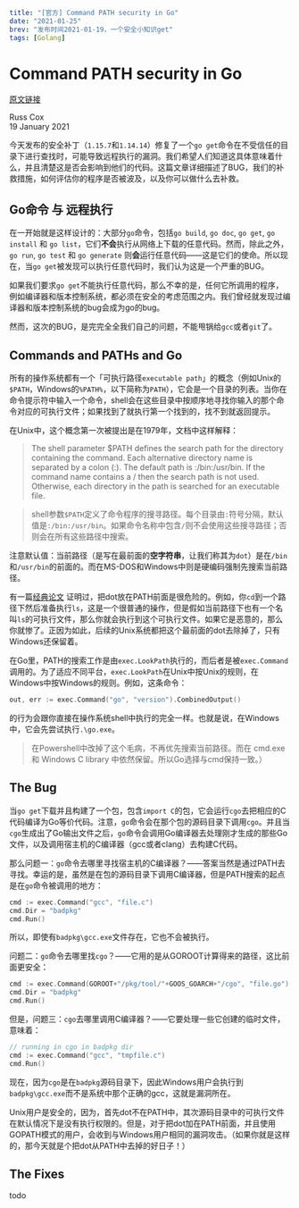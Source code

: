 ```yaml lw-blog-meta
title: "[官方] Command PATH security in Go"
date: "2021-01-25"
brev: "发布时间2021-01-19，一个安全小知识get"
tags: [Golang]
```

# Command PATH security in Go

[原文链接](https://blog.golang.org/path-security)

Russ Cox  
19 January 2021

今天发布的安全补丁（`1.15.7`和`1.14.14`）修复了一个`go get`命令在不受信任的目录下进行查找时，可能导致远程执行的漏洞。我们希望人们知道这具体意味着什么，并且清楚这是否会影响到他们的代码。这篇文章详细描述了BUG，我们的补救措施，如何评估你的程序是否被波及，以及你可以做什么去补救。

## Go命令 与 远程执行

在一开始就是这样设计的：大部分`go`命令，包括`go build`, `go doc`, `go get`, `go install` 和 `go list`，它们**不会**执行从网络上下载的任意代码。然而，除此之外，`go run`, `go test` 和 `go generate` 则**会**运行任意代码——这是它们的使命。所以现在，当`go get`被发现可以执行任意代码时，我们认为这是一个严重的BUG。

如果我们要求`go get`不能执行任意代码，那么不幸的是，任何它所调用的程序，例如编译器和版本控制系统，都必须在安全的考虑范围之内。我们曾经就发现过编译器和版本控制系统的bug会成为go的bug。

然而，这次的BUG，是完完全全我们自己的问题，不能甩锅给`gcc`或者`git`了。

## Commands and PATHs and Go

所有的操作系统都有一个「可执行路径`executable path`」的概念（例如Unix的`$PATH`，Windows的`%PATH%`，以下简称为`PATH`），它会是一个目录的列表。当你在命令提示符中输入一个命令，shell会在这些目录中按顺序地寻找你输入的那个命令对应的可执行文件；如果找到了就执行第一个找到的，找不到就返回提示。

在Unix中，这个概念第一次被提出是在1979年，文档中这样解释：

> The shell parameter $PATH defines the search path for the directory containing the command. Each alternative directory name is separated by a colon (:). The default path is :/bin:/usr/bin. If the command name contains a / then the search path is not used. Otherwise, each directory in the path is searched for an executable file.

> shell参数`$PATH`定义了命令程序的搜寻路径。每个目录由`:`符号分隔，默认值是`:/bin:/usr/bin`。如果命令名称中包含`/`则不会使用这些搜寻路径；否则会在所有这些路径中搜索。

注意默认值：当前路径（是写在最前面的**空字符串**，让我们称其为`dot`）是在`/bin`和`/usr/bin`的前面的。而在MS-DOS和Windows中则是硬编码强制先搜索当前路径。

有一篇[经典论文](https://people.engr.ncsu.edu/gjin2/Classes/246/Spring2019/Security.pdf) 证明过，把dot放在PATH前面是很危险的。例如，你`cd`到一个路径下然后准备执行`ls`，这是一个很普通的操作，但是假如当前路径下也有一个名叫`ls`的可执行文件，那么你就会执行到这个可执行文件。如果它是恶意的，那么你就惨了。正因为如此，后续的Unix系统都把这个最前面的dot去除掉了，只有Windows还保留着。

在Go里，PATH的搜索工作是由`exec.LookPath`执行的，而后者是被`exec.Command`调用的。为了适应不同平台，`exec.LookPath`在Unix中按Unix的规则，在Windows中按Windows的规则。例如，这条命令：

```go
out, err := exec.Command("go", "version").CombinedOutput()
```

的行为会跟你直接在操作系统shell中执行的完全一样。也就是说，在Windows中，它会先尝试执行`.\go.exe`。

> 在Powershell中改掉了这个毛病，不再优先搜索当前路径。而在 cmd.exe 和 Windows C library 中依然保留。所以Go选择与cmd保持一致。）

## The Bug

当`go get`下载并且构建了一个包，包含`import C`的包，它会运行`cgo`去把相应的C代码编译为Go等价代码。注意，`go`命令会在那个包的源码目录下调用`cgo`。并且当`cgo`生成出了Go输出文件之后，`go`命令会调用Go编译器去处理刚才生成的那些Go文件，以及调用宿主机的C编译器（gcc或者clang）去构建C代码。

那么问题一：`go`命令去哪里寻找宿主机的C编译器？——答案当然是通过PATH去寻找。幸运的是，虽然是在包的源码目录下调用C编译器，但是PATH搜索的起点是在`go`命令被调用的地方：

```go
cmd := exec.Command("gcc", "file.c")
cmd.Dir = "badpkg"
cmd.Run()
```

所以，即使有`badpkg\gcc.exe`文件存在，它也不会被执行。

问题二：`go`命令去哪里找`cgo`？——它用的是从GOROOT计算得来的路径，这比前面更安全：

```go
cmd := exec.Command(GOROOT+"/pkg/tool/"+GOOS_GOARCH+"/cgo", "file.go")
cmd.Dir = "badpkg"
cmd.Run()
```

但是，问题三：`cgo`去哪里调用C编译器？——它要处理一些它创建的临时文件，意味着：

```go
// running in cgo in badpkg dir
cmd := exec.Command("gcc", "tmpfile.c")
cmd.Run()
```

现在，因为`cgo`是在`badpkg`源码目录下，因此Windows用户会执行到`badpkg\gcc.exe`而不是系统中那个正确的gcc，这就是漏洞所在。

Unix用户是安全的，因为，首先dot不在PATH中，其次源码目录中的可执行文件在默认情况下是没有执行权限的。但是，对于把dot加在PATH前面，并且使用GOPATH模式的用户，会收到与Windows用户相同的漏洞攻击。（如果你就是这样的，那今天就是个把dot从PATH中去掉的好日子！）

## The Fixes

todo
